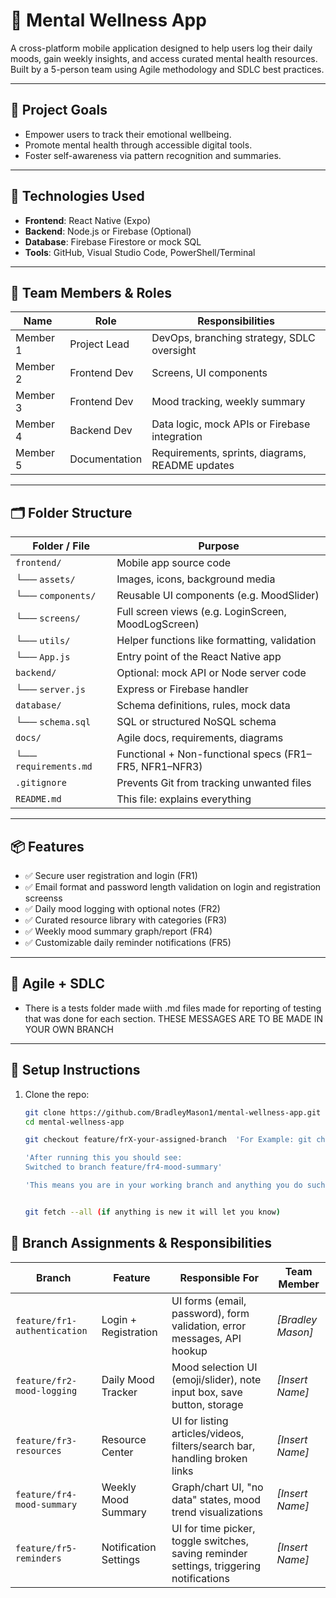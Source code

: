 # 🧠 Mental Wellness App

A cross-platform mobile application designed to help users log their daily moods, gain weekly insights, and access curated mental health resources. Built by a 5-person team using Agile methodology and SDLC best practices.

---

## 🚀 Project Goals

- Empower users to track their emotional wellbeing.
- Promote mental health through accessible digital tools.
- Foster self-awareness via pattern recognition and summaries.

---

## 🧰 Technologies Used

- **Frontend**: React Native (Expo)
- **Backend**: Node.js or Firebase (Optional)
- **Database**: Firebase Firestore or mock SQL
- **Tools**: GitHub, Visual Studio Code, PowerShell/Terminal

---

## 👥 Team Members & Roles

| Name | Role | Responsibilities |
|------|------|------------------|
| Member 1 | Project Lead | DevOps, branching strategy, SDLC oversight |
| Member 2 | Frontend Dev | Screens, UI components |
| Member 3 | Frontend Dev | Mood tracking, weekly summary |
| Member 4 | Backend Dev | Data logic, mock APIs or Firebase integration |
| Member 5 | Documentation | Requirements, sprints, diagrams, README updates |

---

## 🗂️ Folder Structure

| Folder / File           | Purpose |
|-------------------------|---------|
| `frontend/`             | Mobile app source code |
| └── `assets/`           | Images, icons, background media |
| └── `components/`       | Reusable UI components (e.g. MoodSlider) |
| └── `screens/`          | Full screen views (e.g. LoginScreen, MoodLogScreen) |
| └── `utils/`            | Helper functions like formatting, validation |
| └── `App.js`            | Entry point of the React Native app |
| `backend/`              | Optional: mock API or Node server code |
| └── `server.js`         | Express or Firebase handler |
| `database/`             | Schema definitions, rules, mock data |
| └── `schema.sql`        | SQL or structured NoSQL schema |
| `docs/`                 | Agile docs, requirements, diagrams |
| └── `requirements.md`   | Functional + Non-functional specs (FR1–FR5, NFR1–NFR3) |
| `.gitignore`            | Prevents Git from tracking unwanted files |
| `README.md`             | This file: explains everything |

---

## 📦 Features

- ✅ Secure user registration and login (FR1)
- ✅ Email format and password length validation on login and registration screenss
- ✅ Daily mood logging with optional notes (FR2)
- ✅ Curated resource library with categories (FR3)
- ✅ Weekly mood summary graph/report (FR4)
- ✅ Customizable daily reminder notifications (FR5)

---

## 🧪 Agile + SDLC

- There is a tests folder made wiith .md files made for reporting of testing that was done for each section. THESE MESSAGES ARE TO BE MADE IN YOUR OWN BRANCH 

---

## 📌 Setup Instructions

1. Clone the repo:
   ```bash
   git clone https://github.com/BradleyMason1/mental-wellness-app.git
   cd mental-wellness-app

   git checkout feature/frX-your-assigned-branch  'For Example: git checkout feature/fr4-mood-summary'
   
   'After running this you should see: 
   Switched to branch feature/fr4-mood-summary'

   'This means you are in your working branch and anything you do such as git add ., or git commit -m "Your commit message", or git push will be pushed to your branch '


   git fetch --all (if anything is new it will let you know)

## 👥 Branch Assignments & Responsibilities

| Branch                       | Feature               | Responsible For                                                                         | Team Member      |
| ---------------------------- | --------------------- | --------------------------------------------------------------------------------------- | ---------------- |
| `feature/fr1-authentication` | Login + Registration  | UI forms (email, password), form validation, error messages, API hookup                 | *\[Bradley Mason]* |
| `feature/fr2-mood-logging`   | Daily Mood Tracker    | Mood selection UI (emoji/slider), note input box, save button, storage                  | *\[Insert Name]* |
| `feature/fr3-resources`      | Resource Center       | UI for listing articles/videos, filters/search bar, handling broken links               | *\[Insert Name]* |
| `feature/fr4-mood-summary`   | Weekly Mood Summary   | Graph/chart UI, "no data" states, mood trend visualizations                             | *\[Insert Name]* |
| `feature/fr5-reminders`      | Notification Settings | UI for time picker, toggle switches, saving reminder settings, triggering notifications | *\[Insert Name]* |



